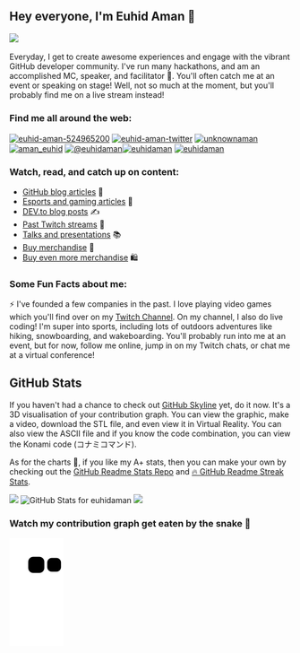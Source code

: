 ## Hey everyone, I'm Euhid Aman 👋

![](https://github.com/MishManners/MishManners/blob/master/MishManners%20Room%20animated.gif)

Everyday, I get to create awesome experiences and engage with the vibrant GitHub developer community. I've run many hackathons, and am an accomplished MC, speaker, and facilitator :microphone:. You'll often catch me at an event or speaking on stage! Well, not so much at the moment, but you'll probably find me on a live stream instead!

<!-- ![2021-08-10 20-43-14 2021-08-10 20_45_32](https://user-images.githubusercontent.com/36594527/131284497-24a6db5f-d86d-4548-81cc-fa6aa186892c.gif) -->

### Find me all around the web:

<p align="left">
<a href="https://linkedin.com/in/euhid-aman-524965200" target="blank"><img align="center" src="https://img.shields.io/badge/LinkedIn-0077B5?style=for-the-badge&logo=linkedin&logoColor=white" alt="euhid-aman-524965200"  /></a>
<a href="http://twitter.com/euhidaman" target="blank"><img align="center" src="https://img.shields.io/badge/Twitter-1DA1F2?style=for-the-badge&logo=twitter&logoColor=white" alt="euhid-aman-twitter"  /></a>
<a href="https://fb.com/unknownaman" target="blank"><img align="center" src="https://img.shields.io/badge/Facebook-1877F2?style=for-the-badge&logo=facebook&logoColor=white" alt="unknownaman" /></a>
<a href="https://instagram.com/aman_euhid" target="blank"><img align="center" src="https://img.shields.io/badge/Instagram-E4405F?style=for-the-badge&logo=instagram&logoColor=white" alt="aman_euhid"/></a>
<a href="https://medium.com/@euhidaman" target="blank"><img align="center" src="https://img.shields.io/badge/Medium-12100E?style=for-the-badge&logo=medium&logoColor=white" alt="@euhidaman" /></a><a href="https://www.hackerrank.com/euhidaman" target="blank"><img align="center" src="https://img.shields.io/badge/-Hackerrank-2EC866?style=for-the-badge&logo=HackerRank&logoColor=white" alt="euhidaman" /></a>
<a href="https://www.leetcode.com/euhidaman" target="blank"><img align="center" src="https://img.shields.io/badge/-LeetCode-FFA116?style=for-the-badge&logo=LeetCode&logoColor=black" alt="euhidaman" /></a>
</p>

<!-- TODO add in the rest of the URLs here -->



<!--

- [Twitter](http://twitter.com/MishManners) :bird:
- [Instagram](http://instagram.com/mishmanners_) 📸
- [Twitch](http://twitch.tv/MishManners) 📺 
- [LinkedIn](http://linkedin.com/in/mishmanners) 👩‍💻
- [YouTube](http://youtube.com/c/MishManners) 📽 
- [MishManners®™ website](http://mishmanners.com) 🌐 
- [Hackathon Queen®™ blog](https://hackathongoddess.wordpress.com/) 🌐

-->

### Watch, read, and catch up on content:
- [GitHub blog articles](https://github.blog/author/mishmanners/) :book:
- [Esports and gaming articles](https://www.upcomer.com/author/michelle-mannering/) :notebook:
- [DEV.to blog posts](https://dev.to/mishmanners) ✍️
- [Past Twitch streams](https://www.twitch.tv/mishmanners/videos?filter=highlights&sort=time) :bookmark:
- [Talks and presentations](https://michellemannering.wordpress.com/recorded-presentations/) :books:
- [Buy merchandise](https://merch.streamelements.com/mishmanners/) 🛒
- [Buy even more merchandise](https://www.redbubble.com/people/MishManners/shop) 🛍️

### Some Fun Facts about me:
:zap: I've founded a few companies in the past. I love playing video games which you'll find over on my [Twitch Channel](http://twitch.tv/MishManners). On my channel, I also do live coding! I'm super into sports, including lots of outdoors adventures like hiking, snowboarding, and wakeboarding. You'll probably run into me at an event, but for now, follow me online, jump in on my Twitch chats, or chat me at a virtual conference!

## GitHub Stats

If you haven't had a chance to check out [GitHub Skyline](https://skyline.github.com/) yet, do it now. It's a 3D visualisation of your contribution graph. You can view the graphic, make a video, download the STL file, and even view it in Virtual Reality. You can also view the ASCII file and if you know the code combination, you can view the Konami code (コナミコマンド).

As for the charts 🥧, if you like my A+ stats, then you can make your own by checking out the [GitHub Readme Stats Repo](https://github.com/anuraghazra/github-readme-stats) and [🔥 GitHub Readme Streak Stats](https://github-readme-streak-stats.herokuapp.com/demo/).

<img src="https://github.com/euhidaman/euhidaman/blob/master/ezgif-4-5370f601a9b3.gif" width="400">
<img src="https://github-readme-stats.vercel.app/api?username=euhidaman&show_icons=true&include_all_commits=true&count_private=true&theme=jolly&layout=compact" alt="GitHub Stats for euhidaman" width="700">

<img src="https://github-readme-streak-stats.herokuapp.com?user=euhidaman&theme=jolly" width="700">


### Watch my contribution graph get eaten by the snake 🐍

<!-- platane/snk works, it just puts it on a new branch -->
![euhidaman snake gif](https://github.com/euhidaman/euhidaman/blob/output/github-contribution-grid-snake.svg)
